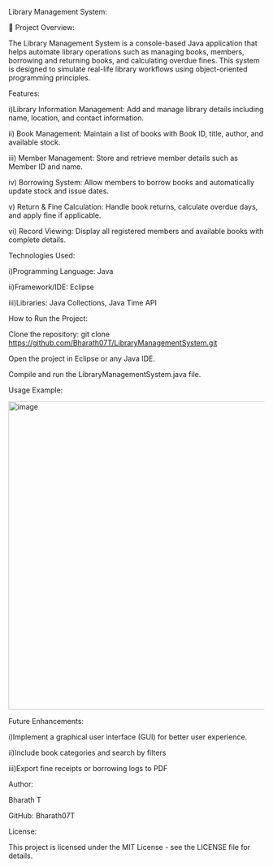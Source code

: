 Library Management System:
 
📌 Project Overview:

The Library Management System is a console-based Java application that helps automate library operations such as managing books, members, borrowing and returning books, and calculating overdue fines. This system is designed to simulate real-life library workflows using object-oriented programming principles.

Features:

i)Library Information Management: Add and manage library details including name, location, and contact information.

ii) Book Management: Maintain a list of books with Book ID, title, author, and available stock.

iii) Member Management: Store and retrieve member details such as Member ID and name.

iv) Borrowing System: Allow members to borrow books and automatically update stock and issue dates.

v) Return & Fine Calculation: Handle book returns, calculate overdue days, and apply fine if applicable.

vi) Record Viewing: Display all registered members and available books with complete details.


Technologies Used:

i)Programming Language: Java

ii)Framework/IDE: Eclipse

iii)Libraries: Java Collections, Java Time API


How to Run the Project:

Clone the repository:
git clone https://github.com/Bharath07T/LibraryManagementSystem.git

Open the project in Eclipse or any Java IDE.

Compile and run the LibraryManagementSystem.java file.


Usage Example:


<img width="1071" height="607" alt="image" src="https://github.com/user-attachments/assets/c74cebff-6ee9-4d18-a557-c1a5c5a08c09" />



Future Enhancements:

i)Implement a graphical user interface (GUI) for better user experience.

ii)Include book categories and search by filters

iii)Export fine receipts or borrowing logs to PDF


Author:

Bharath T

GitHub: Bharath07T


License:

This project is licensed under the MIT License - see the LICENSE file for details.


